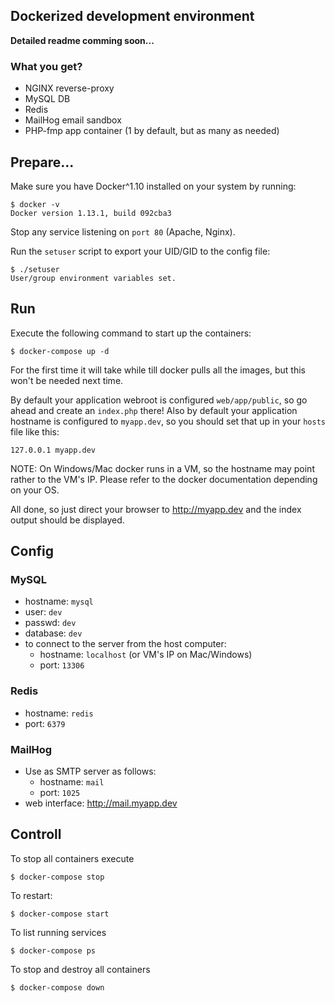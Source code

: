 ## Dockerized development environment

**Detailed readme comming soon...**

### What you get?
* NGINX reverse-proxy
* MySQL DB
* Redis
* MailHog email sandbox
* PHP-fmp app container (1 by default, but as many as needed)

## Prepare...
Make sure you have Docker\^1.10 installed on your system by running:
```
$ docker -v
Docker version 1.13.1, build 092cba3
```
Stop any service listening on `port 80` (Apache, Nginx).

Run the `setuser` script to export your UID/GID to the config file:
```
$ ./setuser
User/group environment variables set.
```

## Run
Execute the following command to start up the containers:
```
$ docker-compose up -d
```
For the first time it will take while till docker pulls all the images, but this won't be needed next time.


By default your application webroot is configured `web/app/public`, so go ahead and create an `index.php` there! Also by default your application hostname is configured to `myapp.dev`, so you should set that up in your `hosts` file like this:

    127.0.0.1 myapp.dev

NOTE: On Windows/Mac docker runs in a VM, so the hostname may point rather to the VM's IP. Please refer to the docker documentation depending on your OS.

All done, so just direct your browser to http://myapp.dev and the index output should be displayed.

## Config
### MySQL
  * hostname: `mysql`
  * user: `dev`
  * passwd: `dev`
  * database: `dev`
  * to connect to the server from the host computer:
    * hostname: `localhost` (or VM's IP on Mac/Windows)
    * port: `13306`

### Redis
  * hostname: `redis`
  * port: `6379`

### MailHog
  * Use as SMTP server as follows:
    * hostname: `mail`
    * port: `1025`
  * web interface: http://mail.myapp.dev

## Controll
To stop all containers execute
```
$ docker-compose stop
```
To restart:
```
$ docker-compose start
```
To list running services
```
$ docker-compose ps
```
To stop and destroy all containers
```
$ docker-compose down
```